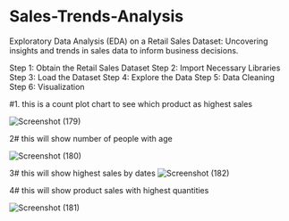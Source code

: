 # Sales-Trends-Analysis
Exploratory Data Analysis (EDA) on a Retail Sales Dataset: Uncovering insights and trends in sales data to inform business decisions.

Step 1: Obtain the Retail Sales Dataset
Step 2: Import Necessary Libraries
Step 3: Load the Dataset
Step 4: Explore the Data
Step 5: Data Cleaning
Step 6: Visualization

#1.  this is a count plot chart to see which product as highest sales

![Screenshot (179)](https://github.com/shubhampatel2810/Sales-Trends-Analysis/assets/137332700/0deb4009-a7fe-4f38-addb-06c85527ea83)

2# this will show number of people with age

![Screenshot (180)](https://github.com/shubhampatel2810/Sales-Trends-Analysis/assets/137332700/0ba81b4f-91f5-43f3-b384-d045f6f685e5)

3# this will show highest sales by dates
![Screenshot (182)](https://github.com/shubhampatel2810/Sales-Trends-Analysis/assets/137332700/8da0ff40-054f-4ee8-b86b-88c90ca11548)

4# this will show product sales with highest quantities 

![Screenshot (181)](https://github.com/shubhampatel2810/Sales-Trends-Analysis/assets/137332700/3eb76a13-a274-4c68-85d4-8f56836d6583)

